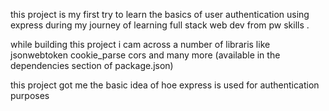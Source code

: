this project is my first try to learn the basics of user authentication using express during my journey of learning full stack web dev from pw skills .

while building this project i cam across a number of libraris like 
jsonwebtoken
cookie_parse
cors and many more 
(available in the dependencies section of package.json)

this project got me the basic idea of hoe express is used for authentication purposes
